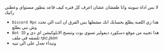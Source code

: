 لا بس اداة سويته وانا طفشان عشان اعرف كل فتره كيف قاعد يتطور مستواي وعطني رائيك
* `Discord Rpc` هذا زي اللعبة يطلع بحسابك انك مشغلها بس الفرق ان انت الي تحدد وش تبي يطلع
* `Bot ID` هذا تجيبه من موقع دسكورد ديفولبر تسوي بوت وتنسخ الابلوكيشن اي دي و تلصقه في ملف *rpc.json*
* وتبداء تعدل على الي تبيه

